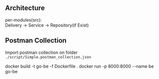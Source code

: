 ## Architecture

per-modules(src):  
Delivery -> Service -> Repository(if Exist)

## Postman Collection
Import postman collection on folder ```./script/Simple.postman_collection.json```

docker build -t go-be -f Dockerfile .
docker run -p 8000:8000 --name be go-be